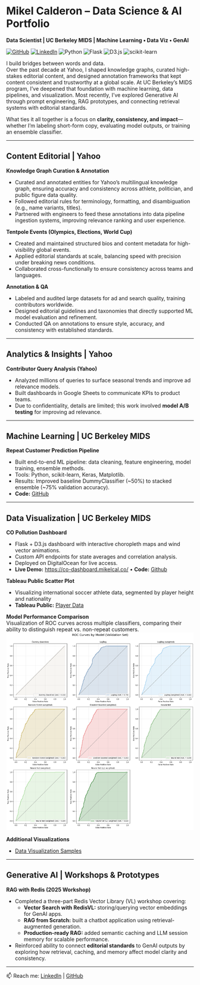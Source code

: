 # Mikel Calderon – Data Science & AI Portfolio

**Data Scientist | UC Berkeley MIDS | Machine Learning • Data Viz • GenAI**

[![GitHub](https://img.shields.io/badge/GitHub-mikelcal-black)](https://github.com/mikelcal)
[![LinkedIn](https://img.shields.io/badge/LinkedIn-mikelcal-0A66C2)](https://linkedin.com/in/mikelcal)
![Python](https://img.shields.io/badge/Python-3.12-blue)
![Flask](https://img.shields.io/badge/Flask-API-lightgrey)
![D3.js](https://img.shields.io/badge/D3.js-visualization-orange)
![scikit-learn](https://img.shields.io/badge/scikit--learn-ML-yellow)

I build bridges between words and data.  
Over the past decade at Yahoo, I shaped knowledge graphs, curated high-stakes editorial content, and designed annotation frameworks that kept content consistent and trustworthy at a global scale. At UC Berkeley’s MIDS program, I’ve deepened that foundation with machine learning, data pipelines, and visualization. Most recently, I’ve explored Generative AI through prompt engineering, RAG prototypes, and connecting retrieval systems with editorial standards.

What ties it all together is a focus on **clarity, consistency, and impact**—whether I’m labeling short-form copy, evaluating model outputs, or training an ensemble classifier.

---

## Content Editorial | Yahoo

**Knowledge Graph Curation & Annotation**

- Curated and annotated entities for Yahoo’s multilingual knowledge graph, ensuring accuracy and consistency across athlete, politician, and public figure data quality.
- Followed editorial rules for terminology, formatting, and disambiguation (e.g., name variants, titles).
- Partnered with engineers to feed these annotations into data pipeline ingestion systems, improving relevance ranking and user experience.

**Tentpole Events (Olympics, Elections, World Cup)**

- Created and maintained structured bios and content metadata for high-visibility global events.
- Applied editorial standards at scale, balancing speed with precision under breaking news conditions.
- Collaborated cross-functionally to ensure consistency across teams and languages.

**Annotation & QA**

- Labeled and audited large datasets for ad and search quality, training contributors worldwide.
- Designed editorial guidelines and taxonomies that directly supported ML model evaluation and refinement.
- Conducted QA on annotations to ensure style, accuracy, and consistency with established standards.

---

## Analytics & Insights | Yahoo

**Contributor Query Analysis (Yahoo)**

- Analyzed millions of queries to surface seasonal trends and improve ad relevance models.
- Built dashboards in Google Sheets to communicate KPIs to product teams.
- Due to confidentiality, details are limited; this work involved **model A/B testing** for improving ad relevance.

---

## Machine Learning | UC Berkeley MIDS

**Repeat Customer Prediction Pipeline**

- Built end-to-end ML pipeline: data cleaning, feature engineering, model training, ensemble methods.
- Tools: Python, scikit-learn, Keras, Matplotlib.
- Results: Improved baseline DummyClassifier (~50%) to stacked ensemble (~75% validation accuracy).
- **Code:** [GitHub](https://github.com/mikelcal/w207-ml-project)

---

## Data Visualization | UC Berkeley MIDS

**CO Pollution Dashboard**

- Flask + D3.js dashboard with interactive choropleth maps and wind vector animations.
- Custom API endpoints for state averages and correlation analysis.
- Deployed on DigitalOcean for live access.
- **Live Demo:** https://co-dashboard.mikelcal.co/ • **Code:** [Github](https://github.com/mikelcal/co_dashboard)

**Tableau Public Scatter Plot**

- Visualizing international soccer athlete data, segmented by player height and nationality
- **Tableau Public:** [Player Data](https://public.tableau.com/views/Unit2-MikelCalderon/Sheet2?:language=en-US&:sid=&:redirect=auth&:display_count=n&:origin=viz_share_link)

**Model Performance Comparison**  
Visualization of ROC curves across multiple classifiers, comparing their ability to distinguish repeat vs. non-repeat customers.  
![AUC Comparison](dataviz_samples/auc-comparison.png)

**Additional Visualizations**

- [Data Visualization Samples](dataviz_samples/)

---

## Generative AI | Workshops & Prototypes

**RAG with Redis (2025 Workshop)**

- Completed a three-part Redis Vector Library (VL) workshop covering:  
  - **Vector Search with RedisVL:** storing/querying vector embeddings for GenAI apps.  
  - **RAG from Scratch:** built a chatbot application using retrieval-augmented generation.  
  - **Production-ready RAG:** added semantic caching and LLM session memory for scalable performance.  
- Reinforced ability to connect **editorial standards** to GenAI outputs by exploring how retrieval, caching, and memory affect model clarity and consistency.

---

📫 Reach me: [LinkedIn](https://linkedin.com/in/mikelcal) | [GitHub](https://github.com/mikelcal)
